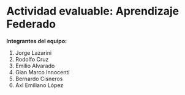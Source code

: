 # Actividad evaluable: Aprendizaje Federado

**Integrantes del equipo:**

1. Jorge Lazarini
2. Rodolfo Cruz
3. Emilio Alvarado
4. Gian Marco Innocenti
5. Bernardo Cisneros
6. Axl Emiliano López
